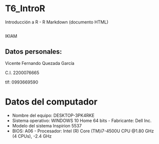 # T6_IntroR
Introducción a R - R Markdown (documento HTML)
##
IKIAM
##
## Datos personales:

Vicente Fernando Quezada García

C.I. 2200076665

tlf: 0993669590
# Datos del computador
- Nombre del equipo: DESKTOP-3PK4RKE 
- Sistema operativo: WINDOWS 10 
Home 64 bits - Fabricante: Dell Inc. 
- Modelo del sistema Inspirion 5537 
- BIOS: A06 - Procesador: Intel (R) Core (TM)i7-4500U CPU @1.80 GHz (4 
CPUs), -2.4 GHz 
